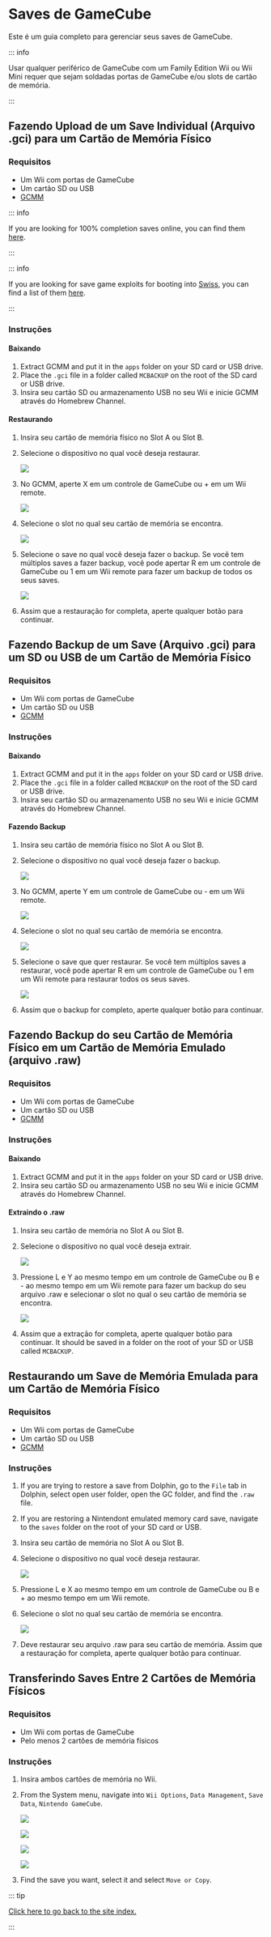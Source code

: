 # Saves de GameCube

Este é um guia completo para gerenciar seus saves de GameCube.

::: info

Usar qualquer periférico de GameCube com um Family Edition Wii ou Wii Mini requer que sejam soldadas portas de GameCube e/ou slots de cartão de memória.

:::

## Fazendo Upload de um Save Individual (Arquivo .gci) para um Cartão de Memória Físico

### Requisitos

- Um Wii com portas de GameCube
- Um cartão SD ou USB
- [GCMM](https://oscwii.org/library/app/gcmm)

::: info

If you are looking for 100% completion saves online, you can find them [here](https://gamefaqs.gamespot.com/).

:::

::: info

If you are looking for save game exploits for booting into [Swiss](https://github.com/emukidid/swiss-gc/releases), you can find a list of them [here](https://www.gc-forever.com/wiki/index.php?title=Booting_homebrew#Game_Save_Exploits).

:::

### Instruções

#### Baixando

1. Extract GCMM and put it in the `apps` folder on your SD card or USB drive.
2. Place the `.gci` file in a folder called `MCBACKUP` on the root of the SD card or USB drive.
3. Insira seu cartão SD ou armazenamento USB no seu Wii e inicie GCMM através do Homebrew Channel.

#### Restaurando

1. Insira seu cartão de memória físico no Slot A ou Slot B.

2. Selecione o dispositivo no qual você deseja restaurar.

   ![](/images/homebrew/gcsaves/gcmm-select-device.jpg)

3. No GCMM, aperte X em um controle de GameCube ou + em um Wii remote.

   ![](/images/homebrew/gcsaves/gcmm-menu.jpg)

4. Selecione o slot no qual seu cartão de memória se encontra.

   ![](/images/homebrew/gcsaves/gcmm-mem-select.jpg)

5. Selecione o save no qual você deseja fazer o backup. Se você tem múltiplos saves a fazer backup, você pode apertar R em um controle de GameCube ou 1 em um Wii remote para fazer um backup de todos os seus saves.

   ![](/images/homebrew/gcsaves/gcmm-select-save.jpg)

6. Assim que a restauração for completa, aperte qualquer botão para continuar.

## Fazendo Backup de um Save (Arquivo .gci) para um SD ou USB de um Cartão de Memória Físico

### Requisitos

- Um Wii com portas de GameCube
- Um cartão SD ou USB
- [GCMM](https://oscwii.org/library/app/gcmm)

### Instruções

#### Baixando

1. Extract GCMM and put it in the `apps` folder on your SD card or USB drive.
2. Place the `.gci` file in a folder called `MCBACKUP` on the root of the SD card or USB drive.
3. Insira seu cartão SD ou armazenamento USB no seu Wii e inicie GCMM através do Homebrew Channel.

#### Fazendo Backup

1. Insira seu cartão de memória físico no Slot A ou Slot B.

2. Selecione o dispositivo no qual você deseja fazer o backup.

   ![](/images/homebrew/gcsaves/gcmm-select-device.jpg)

3. No GCMM, aperte Y em um controle de GameCube ou - em um Wii remote.

   ![](/images/homebrew/gcsaves/gcmm-menu.jpg)

4. Selecione o slot no qual seu cartão de memória se encontra.

   ![](/images/homebrew/gcsaves/gcmm-mem-select.jpg)

5. Selecione o save que quer restaurar. Se você tem múltiplos saves a restaurar, você pode apertar R em um controle de GameCube ou 1 em um Wii remote para restaurar todos os seus saves.

   ![](/images/homebrew/gcsaves/gcmm-select-save.jpg)

6. Assim que o backup for completo, aperte qualquer botão para continuar.

## Fazendo Backup do seu Cartão de Memória Físico em um Cartão de Memória Emulado (arquivo .raw)

### Requisitos

- Um Wii com portas de GameCube
- Um cartão SD ou USB
- [GCMM](https://oscwii.org/library/app/gcmm)

### Instruções

#### Baixando

1. Extract GCMM and put it in the `apps` folder on your SD card or USB drive.
2. Insira seu cartão SD ou armazenamento USB no seu Wii e inicie GCMM através do Homebrew Channel.

#### Extraindo o .raw

1. Insira seu cartão de memória no Slot A ou Slot B.

2. Selecione o dispositivo no qual você deseja extrair.

   ![](/images/homebrew/gcsaves/gcmm-select-device.jpg)

3. Pressione L e Y ao mesmo tempo em um controle de GameCube ou B e - ao mesmo tempo em um Wii remote para fazer um backup do seu arquivo .raw e selecionar o slot no qual o seu cartão de memória se encontra.

   ![](/images/homebrew/gcsaves/gcmm-mem-select.jpg)

4. Assim que a extração for completa, aperte qualquer botão para continuar. It should be saved in a folder on the root of your SD or USB called `MCBACKUP`.

## Restaurando um Save de Memória Emulada para um Cartão de Memória Físico

### Requisitos

- Um Wii com portas de GameCube
- Um cartão SD ou USB
- [GCMM](https://oscwii.org/library/app/gcmm)

### Instruções

1. If you are trying to restore a save from Dolphin, go to the `File` tab in Dolphin, select open user folder, open the GC folder, and find the `.raw` file.

2. If you are restoring a Nintendont emulated memory card save, navigate to the `saves` folder on the root of your SD card or USB.

3. Insira seu cartão de memória no Slot A ou Slot B.

4. Selecione o dispositivo no qual você deseja restaurar.

   ![](/images/homebrew/gcsaves/gcmm-select-device.jpg)

5. Pressione L e X ao mesmo tempo em um controle de GameCube ou B e + ao mesmo tempo em um Wii remote.

6. Selecione o slot no qual seu cartão de memória se encontra.

   ![](/images/homebrew/gcsaves/gcmm-mem-select.jpg)

7. Deve restaurar seu arquivo .raw para seu cartão de memória. Assim que a restauração for completa, aperte qualquer botão para continuar.

## Transferindo Saves Entre 2 Cartões de Memória Físicos

### Requisitos

- Um Wii com portas de GameCube
- Pelo menos 2 cartões de memória físicos

### Instruções

1. Insira ambos cartões de memória no Wii.

2. From the System menu, navigate into `Wii Options`, `Data Management`, `Save Data`, `Nintendo GameCube`.

   ![](/images/homebrew/gcsaves/sysmenu.jpg) <br>

   ![](/images/homebrew/gcsaves/settings.jpg) <br>

   ![](/images/homebrew/gcsaves/data-management.jpg) <br>

   ![](/images/homebrew/gcsaves/save-data.jpg)

3. Find the save you want, select it and select `Move or Copy`.

::: tip

[Click here to go back to the site index.](site-navigation)

:::
